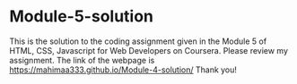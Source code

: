 # Module-5-solution
This is the solution to the coding assignment given in the Module 5 of HTML, CSS, Javascript for Web Developers on Coursera. Please review my assignment. The link of the webpage is https://mahimaa333.github.io/Module-4-solution/ Thank you!
